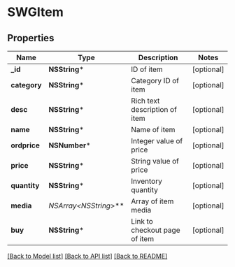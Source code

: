 # SWGItem

## Properties
Name | Type | Description | Notes
------------ | ------------- | ------------- | -------------
**_id** | **NSString*** | ID of item | [optional] 
**category** | **NSString*** | Category ID of item | [optional] 
**desc** | **NSString*** | Rich text description of item | [optional] 
**name** | **NSString*** | Name of item | [optional] 
**ordprice** | **NSNumber*** | Integer value of price | [optional] 
**price** | **NSString*** | String value of price | [optional] 
**quantity** | **NSString*** | Inventory quantity | [optional] 
**media** | **NSArray&lt;NSString*&gt;*** | Array of item media | [optional] 
**buy** | **NSString*** | Link to checkout page of item | [optional] 

[[Back to Model list]](../README.md#documentation-for-models) [[Back to API list]](../README.md#documentation-for-api-endpoints) [[Back to README]](../README.md)


